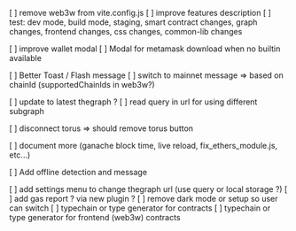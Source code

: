 [ ] remove web3w from vite.config.js
[ ] improve features description
[ ] test: dev mode, build mode, staging, smart contract changes, graph changes, frontend changes, css changes, common-lib changes

[ ] improve wallet modal
[ ] Modal for metamask download when no builtin available

[ ] Better Toast / Flash message
[ ] switch to mainnet message => based on chainId (supportedChainIds in web3w?)

[ ] update to latest thegraph ?
[ ] read query in url for using different subgraph

[ ] disconnect torus => should remove torus button

[ ] document more (ganache block time, live reload, fix_ethers_module.js, etc...)

[ ] Add offline detection and message

[ ] add settings menu to change thegraph url (use query or local storage ?)
[ ] add gas report ? via new plugin ?
[ ] remove dark mode or setup so user can switch
[ ] typechain or type generator for contracts
[ ] typechain or type generator for frontend (web3w) contracts
